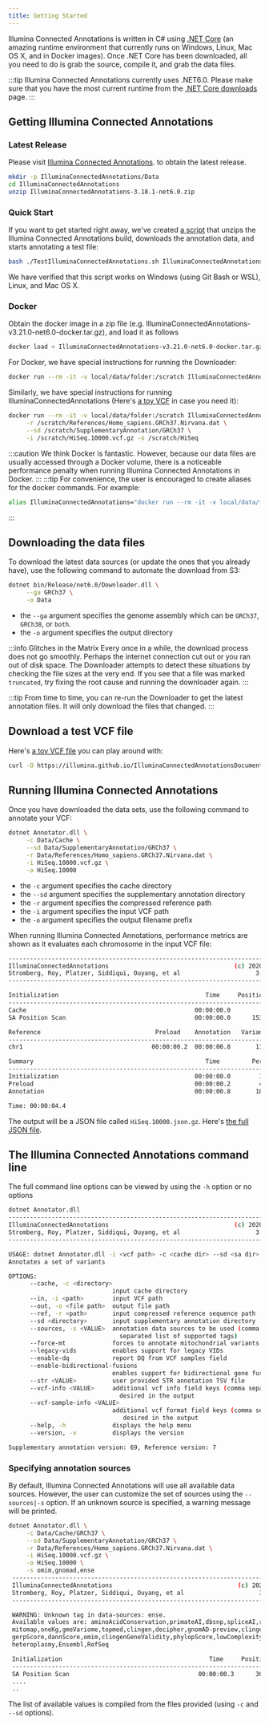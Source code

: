 ```yaml
---
title: Getting Started
---
```


Illumina Connected Annotations is written in C# using [.NET Core](https://www.microsoft.com/net/download/core) (an amazing runtime environment that currently runs on Windows, Linux, Mac OS X, and in Docker images). Once .NET Core has been downloaded, all you need to do is grab the source, compile it, and grab the data files.

:::tip
Illumina Connected Annotations currently uses .NET6.0. Please make sure that you have the most current runtime from the [.NET Core downloads](https://www.microsoft.com/net/download/core) page.
:::

## Getting Illumina Connected Annotations

### Latest Release
Please visit [Illumina Connected Annotations](https://developer.illumina.com/IlluminaConnectedAnnotations). to obtain the latest release.

```bash
mkdir -p IlluminaConnectedAnnotations/Data
cd IlluminaConnectedAnnotations
unzip IlluminaConnectedAnnotations-3.18.1-net6.0.zip
```

### Quick Start
If you want to get started right away, we've created [a script](TestIlluminaConnectedAnnotations.sh) that unzips the Illumina Connected Annotations build, downloads the annotation data, and starts annotating a test file:

```bash
bash ./TestIlluminaConnectedAnnotations.sh IlluminaConnectedAnnotationsBuild.zip
```
We have verified that this script works on Windows (using Git Bash or WSL), Linux, and Mac OS X.

### Docker

Obtain the docker image in a zip file (e.g. IlluminaConnectedAnnotations-v3.21.0-net6.0-docker.tar.gz), and load it as follows

```bash
docker load < IlluminaConnectedAnnotations-v3.21.0-net6.0-docker.tar.gz
```

For Docker, we have special instructions for running the Downloader:

```bash
docker run --rm -it -v local/data/folder:/scratch IlluminaConnectedAnnotations:v3.21.0 Downloader --ga GRCh37 -o /scratch
```

Similarly, we have special instructions for running IlluminaConnectedAnnotations (Here's [a toy VCF](https://illumina.github.io/IlluminaConnectedAnnotationsDocumentation/files/HiSeq.10000.vcf.gz) in case you need it):

```bash
docker run --rm -it -v local/data/folder:/scratch IlluminaConnectedAnnotations:v3.21.0 IlluminaConnectedAnnotations -c /scratch/Cache/ \
     -r /scratch/References/Homo_sapiens.GRCh37.Nirvana.dat \
     --sd /scratch/SupplementaryAnnotation/GRCh37 \
     -i /scratch/HiSeq.10000.vcf.gz -o /scratch/HiSeq
```
:::caution
We think Docker is fantastic. However, because our data files are usually accessed through a Docker volume, there is a noticeable performance penalty when running Illumina Connected Annotations in Docker.
:::
:::tip
For convenience, the user is encouraged to create aliases for the docker commands. For example:
```bash
alias IlluminaConnectedAnnotations="docker run --rm -it -v local/data/folder:/scratch IlluminaConnectedAnnotations:v3.21.0 IlluminaConnectedAnnotations"
```
:::

## Downloading the data files

To download the latest data sources (or update the ones that you already have), use the following command to automate the download from S3:

```bash
dotnet bin/Release/net6.0/Downloader.dll \
     --ga GRCh37 \
     -o Data
```

* the `--ga` argument specifies the genome assembly which can be `GRCh37`, `GRCh38`, or `both`.
* the `-o` argument specifies the output directory

:::info Glitches in the Matrix
Every once in a while, the download process does not go smoothly. Perhaps the internet connection cut out or you ran out of disk space. The Downloader attempts to detect these situations by checking the file sizes at the very end. If you see that a file was marked `truncated`, try fixing the root cause and running the downloader again.
:::

:::tip
From time to time, you can re-run the Downloader to get the latest annotation files. It will only download the files that changed.
:::

## Download a test VCF file

Here's [a toy VCF file](https://illumina.github.io/IlluminaConnectedAnnotationsDocumentation/files/HiSeq.10000.vcf.gz) you can play around with:

```bash
curl -O https://illumina.github.io/IlluminaConnectedAnnotationsDocumentation/files/HiSeq.10000.vcf.gz
```

## Running Illumina Connected Annotations

Once you have downloaded the data sets, use the following command to annotate your VCF:

```bash
dotnet Annotator.dll \
     -c Data/Cache \
     --sd Data/SupplementaryAnnotation/GRCh37 \
     -r Data/References/Homo_sapiens.GRCh37.Nirvana.dat \
     -i HiSeq.10000.vcf.gz \
     -o HiSeq.10000
```

* the `-c` argument specifies the cache directory
* the `--sd` argument specifies the supplementary annotation directory
* the `-r` argument specifies the compressed reference path
* the `-i` argument specifies the input VCF path
* the `-o` argument specifies the output filename prefix

When running Illumina Connected Annotations, performance metrics are shown as it evaluates each chromosome in the input VCF file:

```bash
---------------------------------------------------------------------------
IlluminaConnectedAnnotations                                   (c) 2020 Illumina, Inc.
Stromberg, Roy, Platzer, Siddiqui, Ouyang, et al                     3.21.0
---------------------------------------------------------------------------

Initialization                                         Time     Positions/s
---------------------------------------------------------------------------
Cache                                               00:00:00.0
SA Position Scan                                    00:00:00.0      153,634

Reference                                Preload    Annotation   Variants/s
---------------------------------------------------------------------------
chr1                                    00:00:00.2  00:00:00.8       11,873

Summary                                                Time         Percent
---------------------------------------------------------------------------
Initialization                                      00:00:00.0        1.5 %
Preload                                             00:00:00.2        4.9 %
Annotation                                          00:00:00.8       18.5 %

Time: 00:00:04.4
```

The output will be a JSON file called `HiSeq.10000.json.gz`. Here's [the full JSON file](https://illumina.github.io/IlluminaConnectedAnnotationsDocumentation/files/HiSeq.10000.json.gz).

## The Illumina Connected Annotations command line
The full command line options can be viewed by using the `-h` option or no options
```bash
dotnet Annotator.dll
---------------------------------------------------------------------------
IlluminaConnectedAnnotations                                   (c) 2020 Illumina, Inc.
Stromberg, Roy, Platzer, Siddiqui, Ouyang, et al                     3.21.0
---------------------------------------------------------------------------

USAGE: dotnet Annotator.dll -i <vcf path> -c <cache dir> --sd <sa dir> -r <ref path> -o <base output filename>
Annotates a set of variants

OPTIONS:
      --cache, -c <directory>
                             input cache directory
      --in, -i <path>        input VCF path
      --out, -o <file path>  output file path
      --ref, -r <path>       input compressed reference sequence path
      --sd <directory>       input supplementary annotation directory
      --sources, -s <VALUE>  annotation data sources to be used (comma
                               separated list of supported tags)
      --force-mt             forces to annotate mitochondrial variants
      --legacy-vids          enables support for legacy VIDs
      --enable-dq            report DQ from VCF samples field
      --enable-bidirectional-fusions
                             enables support for bidirectional gene fusions
      --str <VALUE>          user provided STR annotation TSV file
      --vcf-info <VALUE>     additional vcf info field keys (comma separated)
                               desired in the output
      --vcf-sample-info <VALUE>
                             additional vcf format field keys (comma separated)
                                desired in the output
      --help, -h             displays the help menu
      --version, -v          displays the version

Supplementary annotation version: 69, Reference version: 7
```
### Specifying annotation sources
By default, Illumina Connected Annotations will use all available data sources. However, the user can customize the set of sources using the `--sources|-s` option. If an unknown source is specified, a warning message will be printed.
```bash
dotnet Annotator.dll \
     -c Data/Cache/GRCh37 \
     --sd Data/SupplementaryAnnotation/GRCh37 \
     -r Data/References/Homo_sapiens.GRCh37.Nirvana.dat \
     -i HiSeq.10000.vcf.gz \
     -o HiSeq.10000 \
	 -s omim,gnomad,ense
 ---------------------------------------------------------------------------
 IlluminaConnectedAnnotations                                   (c) 2020 Illumina, Inc.
 Stromberg, Roy, Platzer, Siddiqui, Ouyang, et al                     3.21.0
 ---------------------------------------------------------------------------

 WARNING: Unknown tag in data-sources: ense.
 Available values are: aminoAcidConservation,primateAI,dbsnp,spliceAI,revel,cosmic,clinvar,gnomad,
 mitomap,oneKg,gmeVariome,topmed,clingen,decipher,gnomAD-preview,clingenDosageSensitivityMap,
 gerpScore,dannScore,omim,clingenGeneValidity,phylopScore,lowComplexityRegion,refMinor,
 heteroplasmy,Ensembl,RefSeq

 Initialization                                         Time     Positions/s
 ---------------------------------------------------------------------------
 SA Position Scan                                    00:00:00.3      307,966
 ....
 ..
```
The list of available values is compiled from the files provided (using `-c` and `--sd` options).
